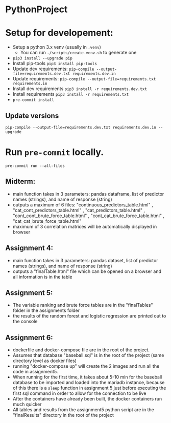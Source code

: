 # PythonProject

# Setup for developement:

- Setup a python 3.x venv (usually in `.venv`)
  - You can run `./scripts/create-venv.sh` to generate one
- `pip3 install --upgrade pip`
- Install pip-tools `pip3 install pip-tools`
- Update dev requirements: `pip-compile --output-file=requirements.dev.txt requirements.dev.in`
- Update requirements: `pip-compile --output-file=requirements.txt requirements.in`
- Install dev requirements `pip3 install -r requirements.dev.txt`
- Install requirements `pip3 install -r requirements.txt`
- `pre-commit install`

## Update versions

`pip-compile --output-file=requirements.dev.txt requirements.dev.in --upgrade`

# Run `pre-commit` locally.

`pre-commit run --all-files`

## Midterm:

- main function takes in 3 parameters: pandas dataframe, list of predictor names (strings), and name of response (string)
- outputs a maximum of 6 files: "continuous_predictors_table.html" , "cat_cont_predictors_table.html" , "cat_predictors_table.html" , "cont_cont_brute_force_table.html" , "cont_cat_brute_force_table.html" , "cat_cat_brute_force_table.html"
- maximum of 3 correlation matrices will be automatically displayed in browser

## Assignment 4:
- main function takes in 3 parameters: pandas dataset, list of predictor names (strings), and name of response (string)
- outputs a "finalTable.html" file which can be opened on a browser and all information is in the table

## Assignment 5:

- The variable ranking and brute force tables are in the "finalTables" folder in the assignments folder
- the results of the random forest and logistic regression are printed out to the console

## Assignment 6:

- dockerfile and docker-compose file are in the root of the project.
- Assumes that database "baseball.sql" is in the root of the project (same directory level as docker files)
- running "docker-compose up" will create the 2 images and run all the code in assignment5.
- When running for the first time, it takes about 5-10 min for the baseball database to be imported and loaded into the mariadb instance, because of this there is a `sleep` function in assignment 5 just before executing the first sql command in order to allow for the connection to be live
- After the containers have already been built, the docker containers run much quicker
- All tables and results from the assignment5 python script are in the "finalResults" directory in the root of the project
